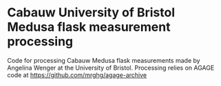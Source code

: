 # Cabauw University of Bristol Medusa flask measurement processing

Code for processing Cabauw Medusa flask measurements made by Angelina Wenger at the University of Bristol. Processing relies on AGAGE code at https://github.com/mrghg/agage-archive